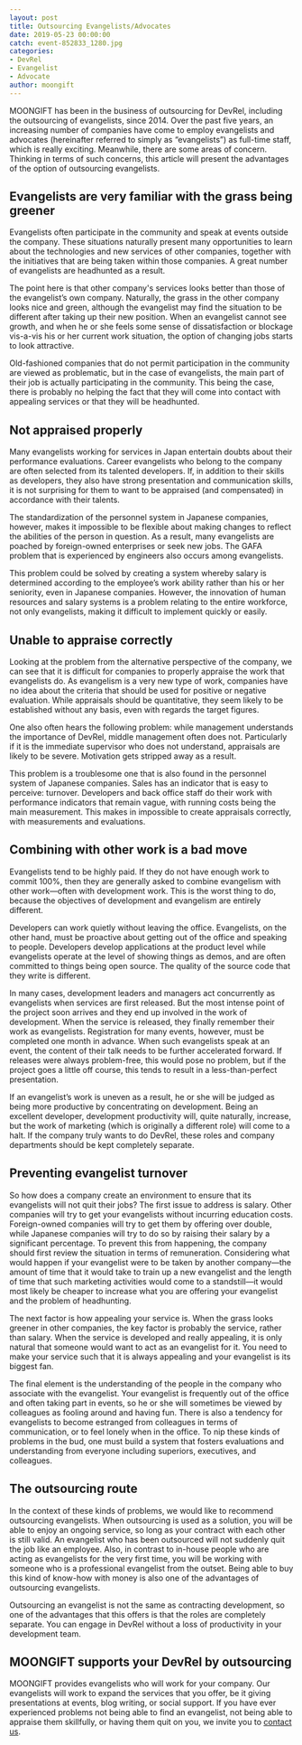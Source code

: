 ```yaml
---
layout: post
title: Outsourcing Evangelists/Advocates
date: 2019-05-23 00:00:00
catch: event-852833_1280.jpg
categories:
- DevRel
- Evangelist
- Advocate
author: moongift
---
```


MOONGIFT has been in the business of outsourcing for DevRel, including the outsourcing of evangelists, since 2014. Over the past five years, an increasing number of companies have come to employ evangelists and advocates (hereinafter referred to simply as “evangelists”) as full-time staff, which is really exciting. Meanwhile, there are some areas of concern. Thinking in terms of such concerns, this article will present the advantages of the option of outsourcing evangelists.

## Evangelists are very familiar with the grass being greener 

Evangelists often participate in the community and speak at events outside the company. These situations naturally present many opportunities to learn about the technologies and new services of other companies, together with the initiatives that are being taken within those companies. A great number of evangelists are headhunted as a result.

The point here is that other company's services looks better than those of the evangelist’s own company. Naturally, the grass in the other company looks nice and green, although the evangelist may find the situation to be different after taking up their new position. When an evangelist cannot see growth, and when he or she feels some sense of dissatisfaction or blockage vis-a-vis his or her current work situation, the option of changing jobs starts to look attractive.

Old-fashioned companies that do not permit participation in the community are viewed as problematic, but in the case of evangelists, the main part of their job is actually participating in the community. This being the case, there is probably no helping the fact that they will come into contact with appealing services or that they will be headhunted.

## Not appraised properly

Many evangelists working for services in Japan entertain doubts about their performance evaluations. Career evangelists who belong to the company are often selected from its talented developers. If, in addition to their skills as developers, they also have strong presentation and communication skills, it is not surprising for them to want to be appraised (and compensated) in accordance with their talents.

The standardization of the personnel system in Japanese companies, however, makes it impossible to be flexible about making changes to reflect the abilities of the person in question. As a result, many evangelists are poached by foreign-owned enterprises or seek new jobs. The GAFA problem that is experienced by engineers also occurs among evangelists.

This problem could be solved by creating a system whereby salary is determined according to the employee’s work ability rather than his or her seniority, even in Japanese companies. However, the innovation of human resources and salary systems is a problem relating to the entire workforce, not only evangelists, making it difficult to implement quickly or easily.

## Unable to appraise correctly

Looking at the problem from the alternative perspective of the company, we can see that it is difficult for companies to properly appraise the work that evangelists do. As evangelism is a very new type of work, companies have no idea about the criteria that should be used for positive or negative evaluation. While appraisals should be quantitative, they seem likely to be established without any basis, even with regards the target figures.

One also often hears the following problem: while management understands the importance of DevRel, middle management often does not. Particularly if it is the immediate supervisor who does not understand, appraisals are likely to be severe. Motivation gets stripped away as a result.

This problem is a troublesome one that is also found in the personnel system of Japanese companies. Sales has an indicator that is easy to perceive: turnover. Developers and back office staff do their work with performance indicators that remain vague, with running costs being the main measurement. This makes in impossible to create appraisals correctly, with measurements and evaluations.

## Combining with other work is a bad move

Evangelists tend to be highly paid. If they do not have enough work to commit 100%, then they are generally asked to combine evangelism with other work—often with development work. This is the worst thing to do, because the objectives of development and evangelism are entirely different.

Developers can work quietly without leaving the office. Evangelists, on the other hand, must be proactive about getting out of the office and speaking to people. Developers develop applications at the product level while evangelists operate at the level of showing things as demos, and are often committed to things being open source. The quality of the source code that they write is different.

In many cases, development leaders and managers act concurrently as evangelists when services are first released. But the most intense point of the project soon arrives and they end up involved in the work of development. When the service is released, they finally remember their work as evangelists. Registration for many events, however, must be completed one month in advance. When such evangelists speak at an event, the content of their talk needs to be further accelerated forward. If releases were always problem-free, this would pose no problem, but if the project goes a little off course, this tends to result in a less-than-perfect presentation.

If an evangelist’s work is uneven as a result, he or she will be judged as being more productive by concentrating on development. Being an excellent developer, development productivity will, quite naturally, increase, but the work of marketing (which is originally a different role) will come to a halt. If the company truly wants to do DevRel, these roles and company departments should be kept completely separate.

## Preventing evangelist turnover 

So how does a company create an environment to ensure that its evangelists will not quit their jobs?  The first issue to address is salary. Other companies will try to get your evangelists without incurring education costs. Foreign-owned companies will try to get them by offering over double, while Japanese companies will try to do so by raising their salary by a significant percentage. To prevent this from happening, the company should first review the situation in terms of remuneration. Considering what would happen if your evangelist were to be taken by another company—the amount of time that it would take to train up a new evangelist and the length of time that such marketing activities would come to a standstill—it would most likely be cheaper to increase what you are offering your evangelist and the problem of headhunting.

The next factor is how appealing your service is. When the grass looks greener in other companies, the key factor is probably the service, rather than salary. When the service is developed and really appealing, it is only natural that someone would want to act as an evangelist for it. You need to make your service such that it is always appealing and your evangelist is its biggest fan.

The final element is the understanding of the people in the company who associate with the evangelist. Your evangelist is frequently out of the office and often taking part in events, so he or she will sometimes be viewed by colleagues as fooling around and having fun. There is also a tendency for evangelists to become estranged from colleagues in terms of communication, or to feel lonely when in the office. To nip these kinds of problems in the bud, one must build a system that fosters evaluations and understanding from everyone including superiors, executives, and colleagues.

## The outsourcing route

In the context of these kinds of problems, we would like to recommend outsourcing evangelists. When outsourcing is used as a solution, you will be able to enjoy an ongoing service, so long as your contract with each other is still valid. An evangelist who has been outsourced will not suddenly quit the job like an employee. Also, in contrast to in-house people who are acting as evangelists for the very first time, you will be working with someone who is a professional evangelist from the outset. Being able to buy this kind of know-how with money is also one of the advantages of outsourcing evangelists.

Outsourcing an evangelist is not the same as contracting development, so one of the advantages that this offers is that the roles are completely separate. You can engage in DevRel without a loss of productivity in your development team.

## MOONGIFT supports your DevRel by outsourcing

MOONGIFT provides evangelists who will work for your company. Our evangelists will work to expand the services that you offer, be it giving presentations at events, blog writing, or social support. If you have ever experienced problems not being able to find an evangelist, not being able to appraise them skillfully, or having them quit on you, we invite you to [contact us](/contact).

